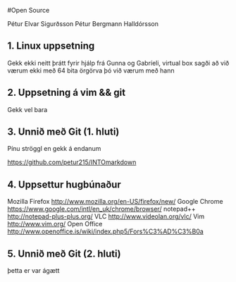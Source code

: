 #Open Source

Pétur Elvar Sigurðsson
Pétur Bergmann Halldórsson
## 1. Linux uppsetning

Gekk ekki neitt þrátt fyrir hjálp frá Gunna og Gabríeli, virtual box sagði að við værum ekki með 64 bita örgörva þó við værum með hann

## 2. Uppsetning á vim && git

Gekk vel bara

## 3. Unnið með Git (1. hluti)
Pínu ströggl en gekk á endanum

<https://github.com/petur215/INTOmarkdown>

## 4. Uppsettur hugbúnaður

Mozilla Firefox <http://www.mozilla.org/en-US/firefox/new/> 
Google Chrome <https://www.google.com/intl/en_uk/chrome/browser/>
notepad++ <http://notepad-plus-plus.org/>
VLC <http://www.videolan.org/vlc/>
Vim <http://www.vim.org/>
Open Office <http://www.openoffice.is/wiki/index.php5/Fors%C3%AD%C3%B0a>


## 5. Unnið með Git (2. hluti)

þetta er var ágætt
